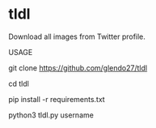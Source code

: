 # tldl

Download all images from Twitter profile.

USAGE

git clone https://github.com/glendo27/tldl

cd tldl

pip install -r requirements.txt

python3 tldl.py username
